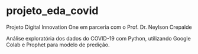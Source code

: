 # projeto_eda_covid
Projeto Digital Innovation One em parceria com o Prof. Dr. Neylson Crepalde

Análise exploratória dos dados do COVID-19 com Python, utilizando Google Colab e Prophet para modelo de predição.
